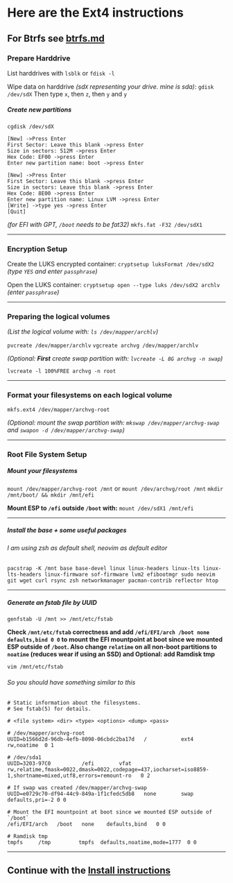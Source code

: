 # Here are the Ext4 instructions

## For Btrfs see [btrfs.md](btrfs.md)

### Prepare Harddrive

List harddrives with `lsblk` or `fdisk -l`

Wipe data on harddrive *(sd`X` representing your drive. mine is sda)*: `gdisk /dev/sdX`
Then type `x`, then `z`, then `y` and `y`

##### Create new partitions

`cgdisk /dev/sdX`

```text
[New] ->Press Enter
First Sector: Leave this blank ->press Enter
Size in sectors: 512M ->press Enter
Hex Code: EF00 ->press Enter
Enter new partition name: boot ->press Enter

[New] ->Press Enter
First Sector: Leave this blank ->press Enter
Size in sectors: Leave this blank ->press Enter
Hex Code: 8E00 ->press Enter
Enter new partition name: Linux LVM ->press Enter
[Write] ->type yes ->press Enter
[Quit]
```

*(for EFI with GPT, `/boot` needs to be fat32)*
`mkfs.fat -F32 /dev/sdX1`

---

### Encryption Setup

Create the LUKS encrypted container:
`cryptsetup luksFormat /dev/sdX2` *(type `YES` and enter `passphrase`)*

Open the LUKS container:
`cryptsetup open --type luks /dev/sdX2 archlv` *(enter `passphrase`)*

---

### Preparing the logical volumes

*(List the logical volume with: `ls /dev/mapper/archlv`)*

`pvcreate /dev/mapper/archlv`
`vgcreate archvg /dev/mapper/archlv`

*(Optional: **First** create swap partition with: `lvcreate -L 8G archvg -n swap`)*

`lvcreate -l 100%FREE archvg -n root`

---

### Format your filesystems on each logical volume

`mkfs.ext4 /dev/mapper/archvg-root`


*(Optional: mount the swap partition with: `mkswap /dev/mapper/archvg-swap` and `swapon -d /dev/mapper/archvg-swap`)*

---

### Root File System Setup

##### Mount your filesystems

`mount /dev/mapper/archvg-root /mnt` or  `mount /dev/archvg/root /mnt`
`mkdir /mnt/boot/ && mkdir /mnt/efi`

**Mount ESP to `/efi` outside `/boot` with:** `mount /dev/sdX1 /mnt/efi`

---

##### Install the base + some useful packages

###### I am using zsh as default shell, neovim as default editor

`pacstrap -K /mnt base base-devel linux linux-headers linux-lts linux-lts-headers linux-firmware sof-firmware lvm2 efibootmgr sudo neovim git wget curl rsync zsh networkmanager pacman-contrib reflector htop`

---

##### Generate an fstab file by UUID

`genfstab -U /mnt >> /mnt/etc/fstab`

**Check `/mnt/etc/fstab` correctness and add `/efi/EFI/arch /boot none defaults,bind 0 0` to mount the EFI mountpoint at boot since we mounted ESP outside of `/boot`. Also change `relatime` on all non-boot partitions to `noatime` (reduces wear if using an SSD) and Optional: add Ramdisk tmp**

`vim /mnt/etc/fstab`

###### So you should have something similar to this

```text
# Static information about the filesystems.
# See fstab(5) for details.

# <file system> <dir> <type> <options> <dump> <pass>

# /dev/mapper/archvg-root
UUID=b1566d2d-96db-4efb-8098-06cbdc2ba17d	/         	ext4      	rw,noatime	0 1

# /dev/sda1
UUID=3203-97C0      	/efi      	vfat      	rw,relatime,fmask=0022,dmask=0022,codepage=437,iocharset=iso8859-1,shortname=mixed,utf8,errors=remount-ro	0 2

# If swap was created /dev/mapper/archvg-swap
UUID=e0729c70-df94-44c9-849a-1f1cfedc5db8	none      	swap      	defaults,pri=-2	0 0

# Mount the EFI mountpoint at boot since we mounted ESP outside of `/boot`
/efi/EFI/arch	/boot	none	defaults,bind	0 0

# Ramdisk tmp
tmpfs     /tmp         tmpfs  defaults,noatime,mode=1777  0 0
```

---

## Continue with the [Install instructions](base.md)
